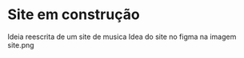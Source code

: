 # Site em construção
 Ideia reescrita de um site de musica
 Idea do site no figma na imagem site.png
